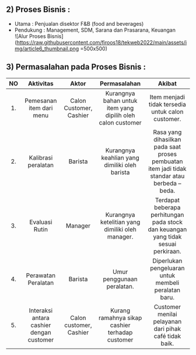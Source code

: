 ﻿## 2) Proses Bisnis  :

 - Utama  : Penjualan disektor F&B (food and beverages)
 - Pendukung  : Management, SDM, Sarana dan Prasarana, Keuangan <br>
![Alur Proses Bisnis](https://raw.githubusercontent.com/firoos18/tekweb2022/main/assets/img/article6_thumbnail.png =500x500)

## 3) Permasalahan pada Proses Bisnis :
| NO | Aktivitas | Aktor | Permasalahan | Akibat |
|:----:|:----:| :----: | :----:| :----: |
| 1. | Pemesanan item dari menu | Calon Customer, Cashier | Kurangnya bahan untuk item yang dipilih oleh calon customer | Item menjadi tidak tersedia untuk calon customer. |
| 2.|Kalibrasi peralatan |Barista| Kurangnya keahlian yang dimiliki oleh barista| Rasa yang dihasilkan pada saat proses pembuatan item jadi tidak standar atau berbeda – beda.|
| 3.|Evaluasi Rutin |Manager|Kurangnya ketelitian yang dimiliki oleh manager. |Terdapat beberapa perhitungan pada stock dan keuangan yang tidak sesuai perkiraan.|
| 4.|Perawatan Peralatan |Barista |Umur penggunaan peralatan. |Diperlukan pengeluaran untuk membeli peralatan baru.|
| 5.|Interaksi antara cashier dengan customer|Calon customer, Cashier|Kurang ramahnya sikap cashier terhadap customer|Customer menilai pelayanan dari pihak café tidak baik.|